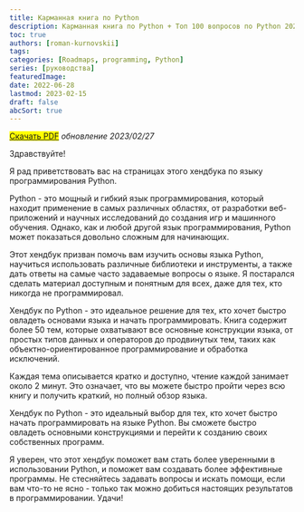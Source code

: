 ```yaml
---
title: Карманная книга по Python
description: Карманная книга по Python + Топ 100 вопросов по Python 2023
toc: true
authors: [roman-kurnovskii]
tags: 
categories: [Roadmaps, programming, Python]
series: [руководства]
featuredImage:
date: 2022-06-28
lastmod: 2023-02-15
draft: false
abcSort: true
---
```


<mark>[Скачать PDF](/handbooks/python-handbook.pdf)</mark> *обновление 2023/02/27*

Здравствуйте!

Я рад приветствовать вас на страницах этого хендбука по языку программирования Python.

Python - это мощный и гибкий язык программирования, который находит применение в самых различных областях, от разработки веб-приложений и научных исследований до создания игр и машинного обучения. Однако, как и любой другой язык программирования, Python может показаться довольно сложным для начинающих.

Этот хендбук призван помочь вам изучить основы языка Python, научиться использовать различные библиотеки и инструменты, а также дать ответы на самые часто задаваемые вопросы о языке. Я постарался сделать материал доступным и понятным для всех, даже для тех, кто никогда не программировал.

Хендбук по Python - это идеальное решение для тех, кто хочет быстро овладеть основами языка и начать программировать. Книга содержит более 50 тем, которые охватывают все основные конструкции языка, от простых типов данных и операторов до продвинутых тем, таких как объектно-ориентированное программирование и обработка исключений.

Каждая тема описывается кратко и доступно, чтение каждой занимает около 2 минут. Это означает, что вы можете быстро пройти через всю книгу и получить краткий, но полный обзор языка.

Хендбук по Python - это идеальный выбор для тех, кто хочет быстро начать программировать на языке Python. Вы сможете быстро овладеть основными конструкциями и перейти к созданию своих собственных программ.

Я уверен, что этот хендбук поможет вам стать более уверенными в использовании Python, и поможет вам создавать более эффективные программы. Не стесняйтесь задавать вопросы и искать помощи, если вам что-то не ясно - только так можно добиться настоящих результатов в программировании. Удачи!
